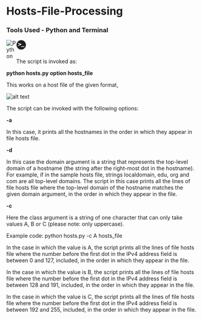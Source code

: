 # Hosts-File-Processing

<h3> Tools Used - Python and Terminal </h3>

<img align="left" alt="Python" width="26px" src="https://cdn4.iconfinder.com/data/icons/logos-and-brands/512/267_Python_logo-512.png"/>
<img align="left" alt="Terminal" width="26px" src="https://raw.githubusercontent.com/github/explore/80688e429a7d4ef2fca1e82350fe8e3517d3494d/topics/terminal/terminal.png" />

<br> </br>

The script is invoked as:

<b>python hosts.py option hosts_file</b>

This works on a host file of the given format,

![alt text](http://url/to/img.png)

The script can be invoked with the following options:

<b>-a</b>

In this case, it prints all the hostnames in the order in which they appear in file hosts file.

<b>-d</b>

In this case the domain argument is a string that represents the top-level domain of a hostname (the string after the right-most dot in the hostname). For example, if in the sample hosts file, strings localdomain, edu, org and com are all top-level domains. The script in this case prints all the lines of file hosts file where the top-level domain of the hostname matches the given domain argument, in the order in which they appear in the file. 

<b>-c</b>

Here the class argument is a string of one character that can only take values A, B or C (please note: only uppercase).

Example code: python hosts.py -c A hosts_file

In the case in which the value is A, the script prints all the lines of file hosts file where the number before the first dot in the IPv4 address field is between 0 and 127, included, in the order in which they appear in the file. 

In the case in which the value is B, the script prints all the lines of file hosts file where the number before the first dot in the IPv4 address field is between 128 and 191, included, in the order in which they appear in the file. 

In the case in which the value is C, the script prints all the lines of file hosts file where the number before the first dot in the IPv4 address field is between 192 and 255, included, in the order in which they appear in the file. 


    
